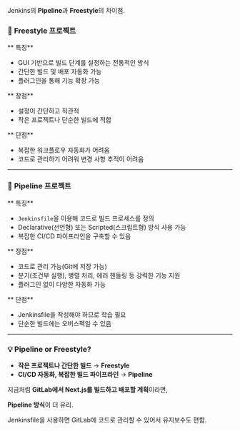 Jenkins의 **Pipeline**과 **Freestyle**의 차이점.

### 🔹 **Freestyle 프로젝트**

**  특징**

- GUI 기반으로 빌드 단계를 설정하는 전통적인 방식
- 간단한 빌드 및 배포 자동화 가능
- 플러그인을 통해 기능 확장 가능

**  장점**

- 설정이 간단하고 직관적
- 작은 프로젝트나 단순한 빌드에 적합

**  단점**

- 복잡한 워크플로우 자동화가 어려움
- 코드로 관리하기 어려워 변경 사항 추적이 어려움

---

### 🔹 **Pipeline 프로젝트**

**  특징**

- `Jenkinsfile`을 이용해 코드로 빌드 프로세스를 정의
- Declarative(선언형) 또는 Scripted(스크립트형) 방식 사용 가능
- 복잡한 CI/CD 파이프라인을 구축할 수 있음

**  장점**

- 코드로 관리 가능(Git에 저장 가능)
- 분기(조건부 실행), 병렬 처리, 에러 핸들링 등 강력한 기능 지원
- 플러그인 없이 다양한 자동화 가능

**  단점**

- Jenkinsfile을 작성해야 하므로 학습 필요
- 단순한 빌드에는 오버스펙일 수 있음

---

### 💡 **Pipeline or Freestyle?**

- **작은 프로젝트나 간단한 빌드** → **Freestyle**
- **CI/CD 자동화, 복잡한 빌드 파이프라인** → **Pipeline**

지금처럼 **GitLab에서 Next.js를 빌드하고 배포할 계획**이라면,

**Pipeline 방식**이 더 유리.

Jenkinsfile을 사용하면 GitLab에 코드로 관리할 수 있어서 유지보수도 편함.